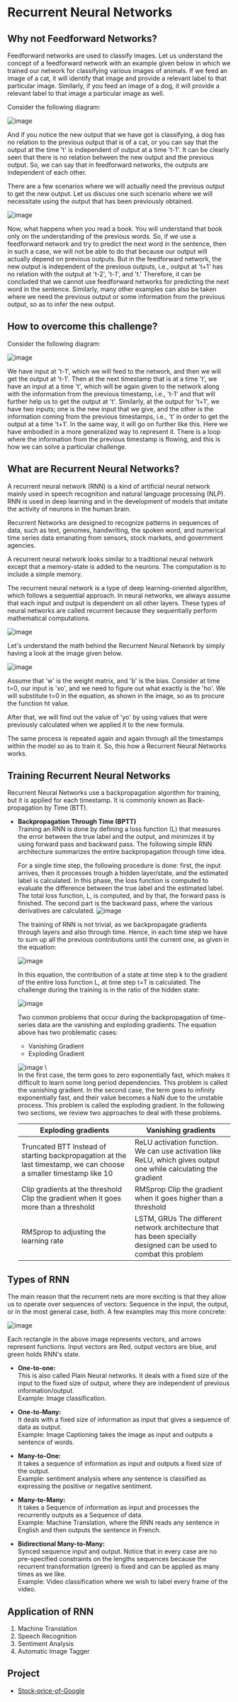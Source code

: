 # Recurrent Neural Networks

## Why not Feedforward Networks?
Feedforward networks are used to classify images. Let us understand the concept of a feedforward network with an example given below in which we trained our network for classifying various images of animals. If we feed an image of a cat, it will identify that image and provide a relevant label to that particular image. Similarly, if you feed an image of a dog, it will provide a relevant label to that image a particular image as well.

Consider the following diagram:

![image](https://github.com/rjnp2/Data-Science/blob/main/tutorial/7.%20Deep%20Learning/images/RNN1.png)

And if you notice the new output that we have got is classifying, a dog has no relation to the previous output that is of a cat, or you can say that the output at the time 't' is independent of output at a time 't-1'. It can be clearly seen that there is no relation between the new output and the previous output. So, we can say that in feedforward networks, the outputs are independent of each other.

There are a few scenarios where we will actually need the previous output to get the new output. Let us discuss one such scenario where we will necessitate using the output that has been previously obtained.

![image](https://github.com/rjnp2/Data-Science/blob/main/tutorial/7.%20Deep%20Learning/images/RNN2.png)

Now, what happens when you read a book. You will understand that book only on the understanding of the previous words. So, if we use a feedforward network and try to predict the next word in the sentence, then in such a case, we will not be able to do that because our output will actually depend on previous outputs. But in the feedforward network, the new output is independent of the previous outputs, i.e., output at 't+1' has no relation with the output at 't-2', 't-1', and 't.' Therefore, it can be concluded that we cannot use feedforward networks for predicting the next word in the sentence. Similarly, many other examples can also be taken where we need the previous output or some information from the previous output, so as to infer the new output.

## How to overcome this challenge?

Consider the following diagram:

![image](https://github.com/rjnp2/Data-Science/blob/main/tutorial/7.%20Deep%20Learning/images/RNN3.png)

We have input at 't-1', which we will feed to the network, and then we will get the output at 't-1'. Then at the next timestamp that is at a time 't', we have an input at a time 't', which will be again given to the network along with the information from the previous timestamp, i.e., 't-1' and that will further help us to get the output at 't'. Similarly, at the output for 't+1', we have two inputs; one is the new input that we give, and the other is the information coming from the previous timestamps, i.e., 't' in order to get the output at a time 't+1'. In the same way, it will go on further like this. Here we have embodied in a more generalized way to represent it. There is a loop where the information from the previous timestamp is flowing, and this is how we can solve a particular challenge.

## What are Recurrent Neural Networks?
A recurrent neural network (RNN) is a kind of artificial neural network mainly used in speech recognition and natural language processing (NLP). RNN is used in deep learning and in the development of models that imitate the activity of neurons in the human brain.

Recurrent Networks are designed to recognize patterns in sequences of data, such as text, genomes, handwriting, the spoken word, and numerical time series data emanating from sensors, stock markets, and government agencies.

A recurrent neural network looks similar to a traditional neural network except that a memory-state is added to the neurons. The computation is to include a simple memory.

The recurrent neural network is a type of deep learning-oriented algorithm, which follows a sequential approach. In neural networks, we always assume that each input and output is dependent on all other layers. These types of neural networks are called recurrent because they sequentially perform mathematical computations.

![image](https://github.com/rjnp2/Data-Science/blob/main/tutorial/7.%20Deep%20Learning/images/RNN4.png)

Let's understand the math behind the Recurrent Neural Network by simply having a look at the image given below.

![image](https://github.com/rjnp2/Data-Science/blob/main/tutorial/7.%20Deep%20Learning/images/RNN5.png)

Assume that 'w' is the weight matrix, and 'b' is the bias. Consider at time t=0, our input is 'xo', and we need to figure out what exactly is the 'ho'. We will substitute t=0 in the equation, as shown in the image, so as to procure the function ht value.

After that, we will find out the value of 'yo' by using values that were previously calculated when we applied it to the new formula.

The same process is repeated again and again through all the timestamps within the model so as to train it. So, this how a Recurrent Neural Networks works.

## Training Recurrent Neural Networks
Recurrent Neural Networks use a backpropagation algorithm for training, but it is applied for each timestamp. It is commonly known as Back-propagation by Time (BTT).

   - **Backpropagation Through Time (BPTT)** \
     Training an RNN is done by defining a loss function (L) that measures the error between the true label and the output, and minimizes it by using forward pass and backward pass. The following simple RNN architecture summarizes the entire backpropagation through time idea.
     
     For a single time step, the following procedure is done: first, the input arrives, then it processes trough a hidden layer/state, and the estimated label is calculated. In this phase, the loss function is computed to evaluate the difference between the true label and the estimated label. The total loss function, L, is computed, and by that, the forward pass is finished. The second part is the backward pass, where the various derivatives are calculated.
     ![image](https://github.com/rjnp2/Data-Science/blob/main/tutorial/7.%20Deep%20Learning/images/RNN6.png)
     
     The training of RNN is not trivial, as we backpropagate gradients through layers and also through time. Hence, in each time step we have to sum up all the previous contributions until the current one, as given in the equation:
     
     ![image](https://github.com/rjnp2/Data-Science/blob/main/tutorial/7.%20Deep%20Learning/images/RNN7.png)

      In this equation, the contribution of a state at time step k to the gradient of the entire loss function L, at time step t=T is calculated. The challenge during the training is in the ratio of the hidden state:
      
      ![image](https://github.com/rjnp2/Data-Science/blob/main/tutorial/7.%20Deep%20Learning/images/RNN8.png)
     
     Two common problems that occur during the backpropagation of time-series data are the vanishing and exploding gradients. The equation above has two problematic cases:
     - Vanishing Gradient
     - Exploding Gradient
   
     ![image](https://github.com/rjnp2/Data-Science/blob/main/tutorial/7.%20Deep%20Learning/images/RNN9.png) \   
     In the first case, the term goes to zero exponentially fast, which makes it difficult to learn some long period dependencies. This problem is called the vanishing gradient. In the second case, the term goes to infinity exponentially fast, and their value becomes a NaN due to the unstable process. This problem is called the exploding gradient. In the following two sections, we review two approaches to deal with these problems.
     
     |Exploding gradients	|Vanishing gradients|
     |--|--|
     |Truncated BTT Instead of starting backpropagation at the last timestamp, we can choose a smaller timestamp like 10 | ReLU activation function. We can use activation like ReLU, which gives output one while calculating the gradient|
     |Clip gradients at the threshold Clip the gradient when it goes more than a threshold|RMSprop Clip the gradient when it goes higher than a threshold|
     |RMSprop to adjusting the learning rate|LSTM, GRUs The different network architecture that has been specially designed can be used to combat this problem|

## Types of RNN
The main reason that the recurrent nets are more exciting is that they allow us to operate over sequences of vectors: Sequence in the input, the output, or in the most general case, both. A few examples may this more concrete:

![image](https://github.com/rjnp2/Data-Science/blob/main/tutorial/7.%20Deep%20Learning/images/RNN10.png)

Each rectangle in the above image represents vectors, and arrows represent functions. Input vectors are Red, output vectors are blue, and green holds RNN's state.

- **One-to-one:** \
   This is also called Plain Neural networks. It deals with a fixed size of the input to the fixed size of output, where they are independent of previous information/output. \
   Example: Image classification.

- **One-to-Many:** \
   It deals with a fixed size of information as input that gives a sequence of data as output. \
   Example: Image Captioning takes the image as input and outputs a sentence of words.

- **Many-to-One:** \
   It takes a sequence of information as input and outputs a fixed size of the output. \
   Example: sentiment analysis where any sentence is classified as expressing the positive or negative sentiment.

- **Many-to-Many:** \
   It takes a Sequence of information as input and processes the recurrently outputs as a Sequence of data. \
   Example: Machine Translation, where the RNN reads any sentence in English and then outputs the sentence in French.

- **Bidirectional Many-to-Many:** \
   Synced sequence input and output. Notice that in every case are no pre-specified constraints on the lengths sequences because the recurrent transformation (green) is fixed and can be applied as many times as we like. \
   Example: Video classification where we wish to label every frame of the video.

## Application of RNN
1. Machine Translation
2. Speech Recognition
3. Sentiment Analysis
4. Automatic Image Tagger

## Project
- [Stock-price-of-Google](https://github.com/rjnp2/Stock-price-of-Google/tree/54312a180e54456abc10b966fe41cba95bd34472)
